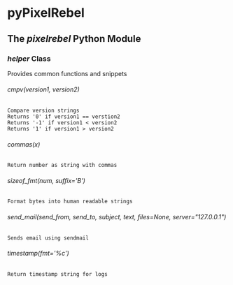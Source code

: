 # pyPixelRebel

## The _pixelrebel_ Python Module

### _helper_ Class

Provides common functions and snippets

###### cmpv(version1, version2)

```
Compare version strings
Returns '0' if version1 == verstion2
Returns '-1' if version1 < version2
Returns '1' if version1 > version2
```

###### commas(x)

```
Return number as string with commas
```

###### sizeof_fmt(num, suffix='B')

```
Format bytes into human readable strings
```

###### send_mail(send_from, send_to, subject, text, files=None, server="127.0.0.1")

```
Sends email using sendmail
```

###### timestamp(fmt='%c')

```
Return timestamp string for logs
```
